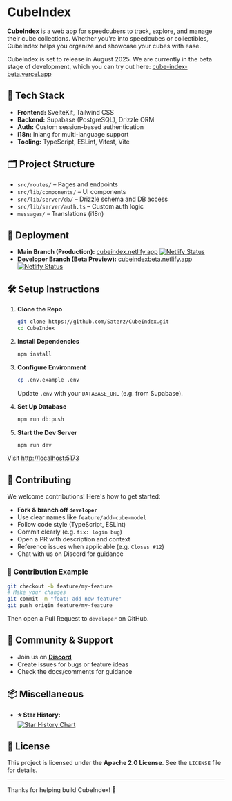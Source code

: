 # CubeIndex

**CubeIndex** is a web app for speedcubers to track, explore, and manage their cube collections. Whether you're into speedcubes or collectibles, CubeIndex helps you organize and showcase your cubes with ease.

CubeIndex is set to release in August 2025. We are currently in the beta stage of development, which you can try out here: [cube-index-beta.vercel.app](https://cube-index-beta.vercel.app)

## 🧠 Tech Stack

- **Frontend:** SvelteKit, Tailwind CSS
- **Backend:** Supabase (PostgreSQL), Drizzle ORM
- **Auth:** Custom session-based authentication
- **i18n:** Inlang for multi-language support
- **Tooling:** TypeScript, ESLint, Vitest, Vite

## 🗂 Project Structure

- `src/routes/` – Pages and endpoints
- `src/lib/components/` – UI components
- `src/lib/server/db/` – Drizzle schema and DB access
- `src/lib/server/auth.ts` – Custom auth logic
- `messages/` – Translations (i18n)

## 🚀 Deployment

- **Main Branch (Production):** [cubeindex.netlify.app](https://cubeindex.netlify.app)
[![Netlify Status](https://api.netlify.com/api/v1/badges/d3a625d9-afd1-48a1-a431-f8855eaedbb8/deploy-status)](https://app.netlify.com/projects/cubeindex/deploys)
- **Developer Branch (Beta Preview):** [cubeindexbeta.netlify.app](https://cubeindexbeta.netlify.app)
[![Netlify Status](https://api.netlify.com/api/v1/badges/7b27c12d-e420-4e63-85be-e459ff3a4ae5/deploy-status)](https://app.netlify.com/projects/cubeindexbeta/deploys)

## 🛠 Setup Instructions

1. **Clone the Repo**
   ```bash
   git clone https://github.com/Saterz/CubeIndex.git
   cd CubeIndex
   ```

2. **Install Dependencies**

   ```bash
   npm install
   ```

3. **Configure Environment**

   ```bash
   cp .env.example .env
   ```

   Update `.env` with your `DATABASE_URL` (e.g. from Supabase).

4. **Set Up Database**

   ```bash
   npm run db:push
   ```

5. **Start the Dev Server**

   ```bash
   npm run dev
   ```

Visit [http://localhost:5173](http://localhost:5173)

## 🤝 Contributing

We welcome contributions! Here's how to get started:

* **Fork & branch off `developer`**
* Use clear names like `feature/add-cube-model`
* Follow code style (TypeScript, ESLint)
* Commit clearly (e.g. `fix: login bug`)
* Open a PR with description and context
* Reference issues when applicable (e.g. `Closes #12`)
* Chat with us on Discord for guidance

### 🧩 Contribution Example

```bash
git checkout -b feature/my-feature
# Make your changes
git commit -m "feat: add new feature"
git push origin feature/my-feature
```

Then open a Pull Request to `developer` on GitHub.

## 👥 Community & Support

* Join us on **[Discord](https://discord.gg/WpqqfCGCUs)**
* Create issues for bugs or feature ideas
* Check the docs/comments for guidance

## 📦 Miscellaneous

- **⭐ Star History:**  
  [![Star History Chart](https://api.star-history.com/svg?repos=Saterz/CubeIndex&type=Date)](https://www.star-history.com/#Saterz/CubeIndex&Date)

## 📄 License

This project is licensed under the **Apache 2.0 License**. See the `LICENSE` file for details.

---

Thanks for helping build CubeIndex! 🧊

